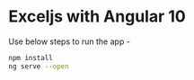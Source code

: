 # Exceljs with Angular 10

Use below steps to run the app -
```bash
npm install
ng serve --open
```



